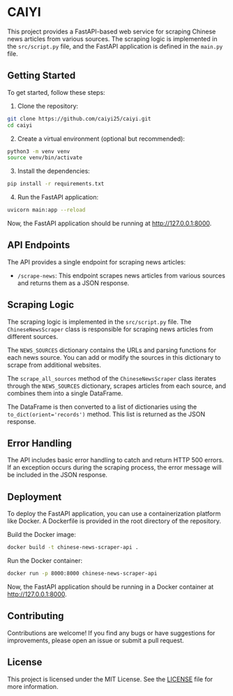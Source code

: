 # CAIYI

This project provides a FastAPI-based web service for scraping Chinese news articles from various sources. The scraping logic is implemented in the `src/script.py` file, and the FastAPI application is defined in the `main.py` file.

## Getting Started

To get started, follow these steps:

1. Clone the repository:
```bash
git clone https://github.com/caiyi25/caiyi.git
cd caiyi
```

2. Create a virtual environment (optional but recommended):
```bash
python3 -m venv venv
source venv/bin/activate
```

3. Install the dependencies:
```bash
pip install -r requirements.txt
```

4. Run the FastAPI application:
```bash
uvicorn main:app --reload
```

Now, the FastAPI application should be running at http://127.0.0.1:8000.

## API Endpoints

The API provides a single endpoint for scraping news articles:

- `/scrape-news`: This endpoint scrapes news articles from various sources and returns them as a JSON response.

## Scraping Logic

The scraping logic is implemented in the `src/script.py` file. The `ChineseNewsScraper` class is responsible for scraping news articles from different sources.

The `NEWS_SOURCES` dictionary contains the URLs and parsing functions for each news source. You can add or modify the sources in this dictionary to scrape from additional websites.

The `scrape_all_sources` method of the `ChineseNewsScraper` class iterates through the `NEWS_SOURCES` dictionary, scrapes articles from each source, and combines them into a single DataFrame.

The DataFrame is then converted to a list of dictionaries using the `to_dict(orient='records')` method. This list is returned as the JSON response.

## Error Handling

The API includes basic error handling to catch and return HTTP 500 errors. If an exception occurs during the scraping process, the error message will be included in the JSON response.

## Deployment

To deploy the FastAPI application, you can use a containerization platform like Docker. A Dockerfile is provided in the root directory of the repository.

Build the Docker image:

```bash
docker build -t chinese-news-scraper-api .
```

Run the Docker container:

```bash
docker run -p 8000:8000 chinese-news-scraper-api
```

Now, the FastAPI application should be running in a Docker container at http://127.0.0.1:8000.

## Contributing

Contributions are welcome! If you find any bugs or have suggestions for improvements, please open an issue or submit a pull request.

## License

This project is licensed under the MIT License. See the [LICENSE](LICENSE) file for more information.
